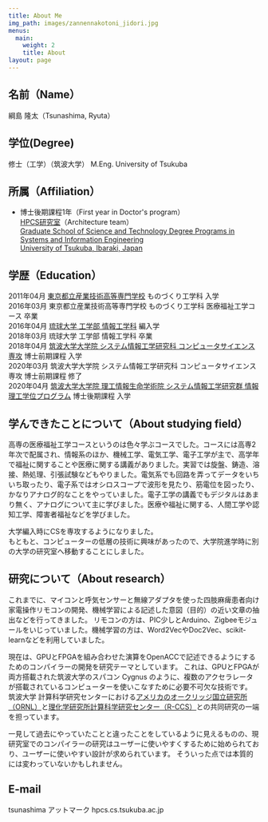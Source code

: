 ```yaml
---
title: About Me
img_path: images/zannennakotoni_jidori.jpg
menus:
  main:
    weight: 2
    title: About
layout: page
---
```


## 名前（Name）
綱島 隆太（Tsunashima, Ryuta）

## 学位(Degree)
修士（工学）（筑波大学）
M.Eng. University of Tsukuba

## 所属（Affiliation）
- 博士後期課程1年（First year in Doctor's program）  
[HPCS研究室](https://www.hpcs.cs.tsukuba.ac.jp/)（Architecture team）  
[Graduate School of Science and Technology Degree Programs in Systems and Information Engineering](https://www.sie.tsukuba.ac.jp/)  
[University of Tsukuba, Ibaraki, Japan](https://www.tsukuba.ac.jp/)

## 学歴（Education）
2011年04月 [東京都立産業技術高等専門学校](https://www.metro-cit.ac.jp/) ものづくり工学科 入学  
2016年03月 東京都立産業技術高等専門学校 ものづくり工学科 医療福祉工学コース 卒業  
2016年04月 [琉球大学 工学部 情報工学科](https://ie.u-ryukyu.ac.jp/) 編入学  
2018年03月 琉球大学 工学部 情報工学科 卒業  
2018年04月 [筑波大学大学院 システム情報工学研究科 コンピュータサイエンス専攻](http://www.cs.tsukuba.ac.jp/) 博士前期課程 入学  
2020年03月 筑波大学大学院 システム情報工学研究科 コンピュータサイエンス専攻 博士前期課程 修了  
2020年04月 [筑波大学大学院 理工情報生命学術院 システム情報工学研究群 情報理工学位プログラム](http://www.cs.tsukuba.ac.jp/) 博士後期課程 入学  

## 学んできたことについて（About studying field）
高専の医療福祉工学コースというのは色々学ぶコースでした。コースには高専2年次で配属され、情報系のほか、機械工学、電気工学、電子工学が主で、高学年で福祉に関することや医療に関する講義がありました。実習では旋盤、鋳造、溶接、熱処理、引張試験などもやりました。電気系でも回路を弄ってデータをいちいち取ったり、電子系ではオシロスコープで波形を見たり、筋電位を図ったり、かなりアナログ的なことをやっていました。電子工学の講義でもデジタルはあまり無く、アナログについて主に学びました。医療や福祉に関する、人間工学や認知工学、障害者福祉などを学びました。

大学編入時にCSを専攻するようになりました。  
もともと、コンピューターの低層の技術に興味があったので、大学院進学時に別の大学の研究室へ移動することにしました。

## 研究について（About research）
これまでに、マイコンと呼気センサーと無線アダプタを使った四肢麻痺患者向け家電操作リモコンの開発、機械学習による記述した意図（目的）の近い文章の抽出などを行ってきました。
リモコンの方は、PIC少しとArduino、Zigbeeモジュールをいじっていました。機械学習の方は、Word2VecやDoc2Vec、scikit-learnなどを利用していました。

現在は、GPUとFPGAを組み合わせた演算をOpenACCで記述できるようにするためのコンパイラーの開発を研究テーマとしています。
これは、GPUとFPGAが両方搭載された筑波大学のスパコン Cygnus のように、複数のアクセラレータが搭載されているコンピューターを使いこなすために必要不可欠な技術です。
筑波大学 計算科学研究センターにおける[アメリカのオークリッジ国立研究所（ORNL）](https://www.ornl.gov/)と[理化学研究所計算科学研究センター（R-CCS）](https://www.r-ccs.riken.jp/jp/)との共同研究の一端を担っています。

一見して過去にやっていたことと違ったことをしているように見えるものの、現研究室でのコンパイラーの研究はユーザーに使いやすくするために始められており、ユーザーに使いやすい設計が求められています。
そういった点では本質的には変わっていないかもしれません。

## E-mail
tsunashima アットマーク hpcs.cs.tsukuba.ac.jp